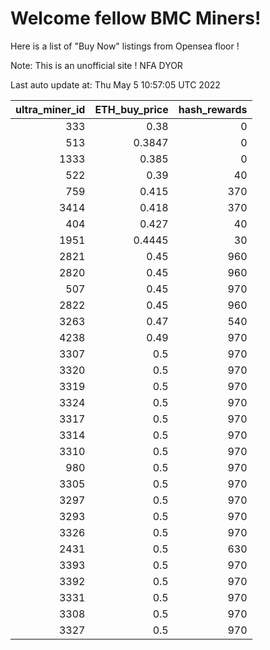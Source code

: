 # Welcome fellow BMC Miners!
Here is a list of "Buy Now" listings from Opensea floor !

Note: This is an unofficial site ! NFA DYOR


Last auto update at: Thu May  5 10:57:05 UTC 2022


|   ultra_miner_id |   ETH_buy_price |   hash_rewards |
|-----------------:|----------------:|---------------:|
|              333 |          0.38   |              0 |
|              513 |          0.3847 |              0 |
|             1333 |          0.385  |              0 |
|              522 |          0.39   |             40 |
|              759 |          0.415  |            370 |
|             3414 |          0.418  |            370 |
|              404 |          0.427  |             40 |
|             1951 |          0.4445 |             30 |
|             2821 |          0.45   |            960 |
|             2820 |          0.45   |            960 |
|              507 |          0.45   |            970 |
|             2822 |          0.45   |            960 |
|             3263 |          0.47   |            540 |
|             4238 |          0.49   |            970 |
|             3307 |          0.5    |            970 |
|             3320 |          0.5    |            970 |
|             3319 |          0.5    |            970 |
|             3324 |          0.5    |            970 |
|             3317 |          0.5    |            970 |
|             3314 |          0.5    |            970 |
|             3310 |          0.5    |            970 |
|              980 |          0.5    |            970 |
|             3305 |          0.5    |            970 |
|             3297 |          0.5    |            970 |
|             3293 |          0.5    |            970 |
|             3326 |          0.5    |            970 |
|             2431 |          0.5    |            630 |
|             3393 |          0.5    |            970 |
|             3392 |          0.5    |            970 |
|             3331 |          0.5    |            970 |
|             3308 |          0.5    |            970 |
|             3327 |          0.5    |            970 |